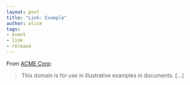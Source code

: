 ```yaml
---
layout: post
title: "Link: Example"
author: alice
tags:
- event
- link
- release
---
```


From [ACME Corp](https://example.org):

> This domain is for use in illustrative examples in documents. […]

